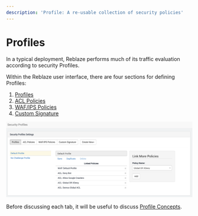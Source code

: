 ```yaml
---
description: 'Profile: A re-usable collection of security policies'
---
```


# Profiles

In a typical deployment, Reblaze performs much of its traffic evaluation according to security Profiles.

Within the Reblaze user interface, there are four sections for defining Profiles: 

1. [Profiles](security-profile-setup.md)
2. [ACL Policies](acl-policies.md)
3. [WAF/IPS Policies](waf-ips-policies.md)
4. [Custom Signature](custom-signature.md)

![Security Profiles Screen](../../../.gitbook/assets/image%20%2858%29.png)

Before discussing each tab, it will be useful to discuss [Profile Concepts](profile-concepts.md).

